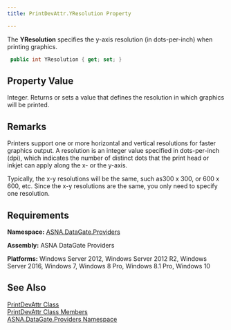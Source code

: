 ```yaml
---
title: PrintDevAttr.YResolution Property

---
```


The **YResolution** specifies the y-axis resolution (in dots-per-inch) when printing graphics.

```cs
 public int YResolution { get; set; }
```


## Property Value

Integer. Returns or sets a value that defines the resolution in which graphics will be printed. 
## Remarks

Printers support one or more horizontal and vertical resolutions for faster graphics output. A resolution is an integer value specified in dots-per-inch (dpi), which indicates the number of distinct dots that the print head or inkjet can apply along the x- or the y-axis.

Typically, the x-y resolutions will be the same, such as300 x 300, or 600 x 600, etc. Since the x-y resolutions are the same, you only need to specify one resolution.
## Requirements

**Namespace:** [ ASNA.DataGate.Providers](datagate-providers-namespace.html) 

**Assembly:** ASNA DataGate Providers

**Platforms:** Windows Server 2012, Windows Server 2012 R2, Windows Server 2016, Windows 7, Windows 8 Pro, Windows 8.1 Pro, Windows 10
## See Also


[PrintDevAttr Class](print-dev-attr-class.html)
      <br />
[PrintDevAttr Class Members](print-dev-attr-members.html)
      <br />
[ASNA.DataGate.Providers Namespace](datagate-providers-namespace.html)

